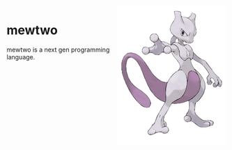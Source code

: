 <img width="250px" align="right" alt="mew" src="./assets/mewtwo.png" title="mewtwo"/>

# mewtwo
mewtwo is a next gen programming language.
